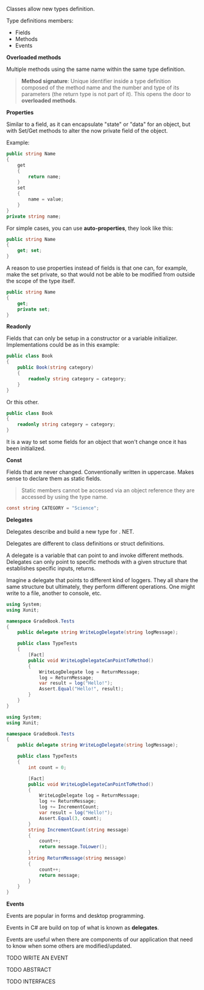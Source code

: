 Classes allow new types definition.

Type definitions members:
* Fields
* Methods
* Events

**Overloaded methods**

Multiple methods using the same name within the same type definition.

> **Method signature**: Unique identifier inside a type definition composed of the method name and the number and type of its parameters (the return type is not part of it). This opens the door to **overloaded methods**.

**Properties**

Similar to a field, as it can encapsulate "state" or "data" for an object, but with Set/Get methods to alter the now private field of the object.

Example:

```csharp
public string Name
{
    get
    {
        return name;
    }
    set
    {
        name = value;
    }
}
private string name;
```

For simple cases, you can use **auto-properties**, they look like this:

```csharp
public string Name
{
    get; set;
}
```

A reason to use properties instead of fields is that one can, for example, make the set private, so that would not be able to be modified from outside the scope of the type itself.

```csharp
public string Name
{
    get;
    private set;
}
```

**Readonly**

Fields that can only be setup in a constructor or a variable initializer. Implementations could be as in this example:

```csharp
public class Book
{
    public Book(string category)
    {
        readonly string category = category;
    }
}
```

Or this other.

```csharp
public class Book
{
    readonly string category = category;
}
```

It is a way to set some fields for an object that won't change once it has been initialized.

**Const**

Fields that are never changed. Conventionally written in uppercase. Makes sense to declare them as static fields.

> Static members cannot be accessed via an object reference they are accessed by using the type name. 

```csharp
const string CATEGORY = "Science";
```

**Delegates**



Delegates describe and build a new type for . NET.

Delegates are different to class definitions or struct definitions.

A delegate is a variable that can point to and invoke different methods. Delegates can only point to specific methods with a given structure that establishes specific inputs, returns.

Imagine a delegate that points to different kind of loggers. They all share the same structure but ultimately, they perform different operations. One might write to a file, another to console, etc.



```csharp
using System;
using Xunit;

namespace GradeBook.Tests
{
    public delegate string WriteLogDelegate(string logMessage);

    public class TypeTests
    {
        [Fact]
        public void WriteLogDelegateCanPointToMethod()
        {
            WriteLogDelegate log = ReturnMessage;
            log = ReturnMessage;
            var result = log("Hello!");
            Assert.Equal("Hello!", result);
        }
    }
}
```

```csharp
using System;
using Xunit;

namespace GradeBook.Tests
{
    public delegate string WriteLogDelegate(string logMessage);

    public class TypeTests
    {
        int count = 0;

        [Fact]
        public void WriteLogDelegateCanPointToMethod()
        {
            WriteLogDelegate log = ReturnMessage;
            log += ReturnMessage;
            log += IncrementCount;
            var result = log("Hello!");
            Assert.Equal(3, count);
        }
        string IncrementCount(string message)
        {
            count++;
            return message.ToLower();
        }
        string ReturnMessage(string message)
        {
            count++;
            return message;
        }
    }
}
```


**Events**

Events are popular in forms and desktop programming.

Events in C# are build on top of what is known as **delegates**.

Events are useful when there are components of our application that need to know when some others are modified/updated. 

TODO WRITE AN EVENT

TODO ABSTRACT

TODO INTERFACES